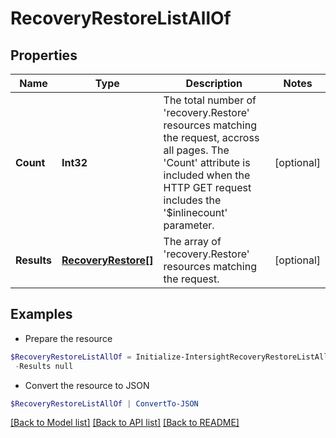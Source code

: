 # RecoveryRestoreListAllOf
## Properties

Name | Type | Description | Notes
------------ | ------------- | ------------- | -------------
**Count** | **Int32** | The total number of &#39;recovery.Restore&#39; resources matching the request, accross all pages. The &#39;Count&#39; attribute is included when the HTTP GET request includes the &#39;$inlinecount&#39; parameter. | [optional] 
**Results** | [**RecoveryRestore[]**](RecoveryRestore.md) | The array of &#39;recovery.Restore&#39; resources matching the request. | [optional] 

## Examples

- Prepare the resource
```powershell
$RecoveryRestoreListAllOf = Initialize-IntersightRecoveryRestoreListAllOf  -Count null `
 -Results null
```

- Convert the resource to JSON
```powershell
$RecoveryRestoreListAllOf | ConvertTo-JSON
```

[[Back to Model list]](../README.md#documentation-for-models) [[Back to API list]](../README.md#documentation-for-api-endpoints) [[Back to README]](../README.md)

